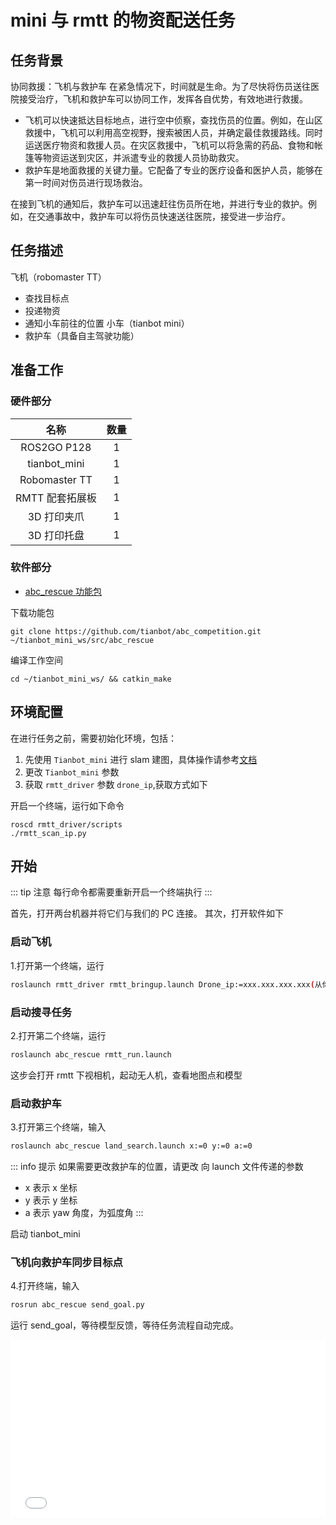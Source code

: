 # mini 与 rmtt 的物资配送任务

## 任务背景
协同救援：飞机与救护车
在紧急情况下，时间就是生命。为了尽快将伤员送往医院接受治疗，飞机和救护车可以协同工作，发挥各自优势，有效地进行救援。

- 飞机可以快速抵达目标地点，进行空中侦察，查找伤员的位置。例如，在山区救援中，飞机可以利用高空视野，搜索被困人员，并确定最佳救援路线。同时运送医疗物资和救援人员。在灾区救援中，飞机可以将急需的药品、食物和帐篷等物资运送到灾区，并派遣专业的救援人员协助救灾。
- 救护车是地面救援的关键力量。它配备了专业的医疗设备和医护人员，能够在第一时间对伤员进行现场救治。

在接到飞机的通知后，救护车可以迅速赶往伤员所在地，并进行专业的救护。例如，在交通事故中，救护车可以将伤员快速送往医院，接受进一步治疗。


## 任务描述

飞机（robomaster TT）
 - 查找目标点
 - 投递物资
 - 通知小车前往的位置
小车（tianbot mini）
 - 救护车（具备自主驾驶功能）

## 准备工作

### 硬件部分

| 名称 | 数量 |
| :---: | :---: |
| ROS2GO P128 | 1 |
| tianbot_mini   | 1 |
| Robomaster TT  | 1 |
| RMTT 配套拓展板  | 1 |
|   3D 打印夹爪   | 1 |
|   3D 打印托盘   | 1 |

### 软件部分
<!-- - [tianbot_mini 功能包](https://github.com/tianbot/tianbot_mini) -->
<!-- - [rmtt_driver 功能包](https://github.com/tianbot/rmtt_ros/tree/main/rmtt_driver) -->
- [abc_rescue 功能包](https://github.com/tianbot/abc_competition.git)

下载功能包
```shell
git clone https://github.com/tianbot/abc_competition.git ~/tianbot_mini_ws/src/abc_rescue
```

编译工作空间
```shell
cd ~/tianbot_mini_ws/ && catkin_make
```

## 环境配置

在进行任务之前，需要初始化环境，包括：
1. 先使用 `Tianbot_mini` 进行 slam 建图，具体操作请参考[文档](https://docs.tianbot.com/tianbot_mini/slam/)
2. 更改 `Tianbot_mini` 参数
3. 获取 `rmtt_driver` 参数 `drone_ip`,获取方式如下

开启一个终端，运行如下命令
```shell
roscd rmtt_driver/scripts
./rmtt_scan_ip.py
```

## 开始

::: tip 注意
每行命令都需要重新开启一个终端执行
:::

首先，打开两台机器并将它们与我们的 PC 连接。
其次，打开软件如下

### 启动飞机
1.打开第一个终端，运行
````bash
roslaunch rmtt_driver rmtt_bringup.launch Drone_ip:=xxx.xxx.xxx.xxx(从你的 获取)
````

### 启动搜寻任务
2.打开第二个终端，运行
````bash
roslaunch abc_rescue rmtt_run.launch
````

这步会打开 rmtt 下视相机，起动无人机，查看地图点和模型

### 启动救护车
3.打开第三个终端，输入
````bash
roslaunch abc_rescue land_search.launch x:=0 y:=0 a:=0
````

::: info 提示
如果需要更改救护车的位置，请更改 向 launch 文件传递的参数
- x 表示 x 坐标
- y 表示 y 坐标
- a 表示 yaw 角度，为弧度角
:::

启动 tianbot_mini

### 飞机向救护车同步目标点
4.打开终端，输入
````bash
rosrun abc_rescue send_goal.py
````
运行 send_goal，等待模型反馈，等待任务流程自动完成。


<div style="position: relative; padding-bottom: 56.25%; height: 0;">
  <iframe src="//player.bilibili.com/player.html?aid=921613692&bvid=BV16u4y1c74U&cid=1350190803&page=1&autoplay=0" frameborder="no" scrolling="no" 
    style="position: absolute; top: 0; left: 0; width: 100%; height: 100%;"></iframe>
</div>
